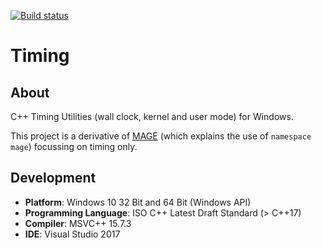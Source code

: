 [![Build status][s1]][av]

[s1]: https://ci.appveyor.com/api/projects/status/7iewo12knry966xn?svg=true

[av]: https://ci.appveyor.com/project/matt77hias/Timing

# Timing

## About
C++ Timing Utilities (wall clock, kernel and user mode) for Windows.

This project is a derivative of [MAGE](https://github.com/matt77hias/MAGE) (which explains the use of `namespace mage`) focussing on timing only.

## Development
* **Platform**: Windows 10 32 Bit and 64 Bit (Windows API)
* **Programming Language**: ISO C++ Latest Draft Standard (> C++17)
* **Compiler**: MSVC++ 15.7.3
* **IDE**: Visual Studio 2017
